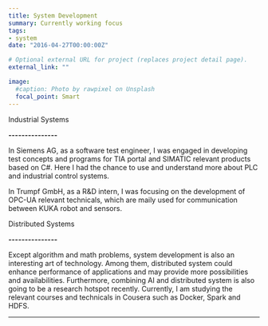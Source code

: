 ```yaml
---
title: System Development
summary: Currently working focus
tags:
- system
date: "2016-04-27T00:00:00Z"

# Optional external URL for project (replaces project detail page).
external_link: ""

image:
  #caption: Photo by rawpixel on Unsplash
  focal_point: Smart
---
```


Industrial Systems

**---------------**

In Siemens AG, as a software test engineer, I was engaged in developing test concepts and programs for TIA portal and SIMATIC relevant products based on C#. Here I had the chance to use and understand more about PLC and industrial control systems.

In Trumpf GmbH, as a R&D intern, I was focusing on the development of OPC-UA relevant technicals, which are maily used for communication between KUKA robot and sensors.

Distributed Systems

**---------------**

Except algorithm and math problems, system development is also an interesting art of technology. Among them, distributed system could enhance performance of applications and may provide more possibilities and availabilities. Furthermore, combining AI and distributed system is also going to be a research hotspot recently. Currently, I am studying the relevant courses and technicals in Cousera such as Docker, Spark and HDFS. 

***

